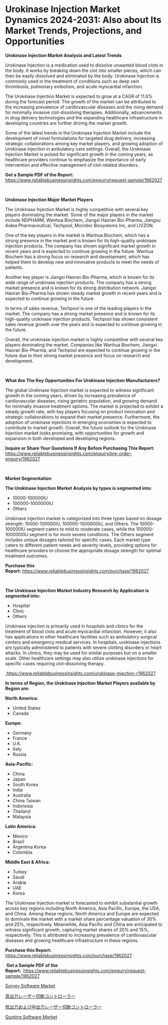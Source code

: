 <p><h1>Urokinase Injection Market Dynamics 2024-2031: Also about Its Market Trends, Projections, and Opportunities</h1></p><p><strong>Urokinase Injection Market Analysis and Latest Trends</strong></p>
<p><p>Urokinase Injection is a medication used to dissolve unwanted blood clots in the body. It works by breaking down the clot into smaller pieces, which can then be easily dissolved and eliminated by the body. Urokinase Injection is commonly used in the treatment of conditions such as deep vein thrombosis, pulmonary embolism, and acute myocardial infarction.</p><p>The Urokinase Injection Market is expected to grow at a CAGR of 11.6% during the forecast period. The growth of the market can be attributed to the increasing prevalence of cardiovascular diseases and the rising demand for minimally invasive clot-dissolving therapies. Additionally, advancements in drug delivery technologies and the expanding healthcare infrastructure in developing countries are further driving the market growth.</p><p>Some of the latest trends in the Urokinase Injection Market include the development of novel formulations for targeted drug delivery, increasing strategic collaborations among key market players, and growing adoption of Urokinase Injection in ambulatory care settings. Overall, the Urokinase Injection Market is poised for significant growth in the coming years, as healthcare providers continue to emphasize the importance of early intervention and effective management of clot-related disorders.</p></p>
<p><strong>Get a Sample PDF of the Report:&nbsp;</strong> <a href="https://www.reliablebusinessinsights.com/enquiry/request-sample/1962027">https://www.reliablebusinessinsights.com/enquiry/request-sample/1962027</a></p>
<p>&nbsp;</p>
<p><strong>Urokinase Injection Major Market Players</strong></p>
<p><p>The Urokinase Injection Market is highly competitive with several key players dominating the market. Some of the major players in the market include NDPHARM, Wanhua Biochem, Jiangxi Haoran Bio-Pharma, Jiangsu Aidea Pharmaceutical, Techpool, Microbic Biosystems Inc, and LIVZON.</p><p>One of the key players in the market is Wanhua Biochem, which has a strong presence in the market and is known for its high-quality urokinase injection products. The company has shown significant market growth in recent years and is expected to continue growing in the future. Wanhua Biochem has a strong focus on research and development, which has helped them to develop new and innovative products to meet the needs of patients.</p><p>Another key player is Jiangxi Haoran Bio-Pharma, which is known for its wide range of urokinase injection products. The company has a strong market presence and is known for its strong distribution network. Jiangxi Haoran Bio-Pharma has shown steady market growth in recent years and is expected to continue growing in the future.</p><p>In terms of sales revenue, Techpool is one of the leading players in the market. The company has a strong market presence and is known for its high-quality urokinase injection products. Techpool has shown consistent sales revenue growth over the years and is expected to continue growing in the future.</p><p>Overall, the urokinase injection market is highly competitive with several key players dominating the market. Companies like Wanhua Biochem, Jiangxi Haoran Bio-Pharma, and Techpool are expected to continue growing in the future due to their strong market presence and focus on research and development.</p></p>
<p>&nbsp;</p>
<p><strong>What Are The Key Opportunities For Urokinase Injection Manufacturers?</strong></p>
<p><p>The global Urokinase Injection market is expected to witness significant growth in the coming years, driven by increasing prevalence of cardiovascular diseases, rising geriatric population, and growing demand for minimally invasive treatment options. The market is projected to exhibit a steady growth rate, with key players focusing on product innovation and strategic collaborations to expand their market presence. Furthermore, the adoption of urokinase injections in emerging economies is expected to contribute to market growth. Overall, the future outlook for the Urokinase Injection market looks promising, with opportunities for growth and expansion in both developed and developing regions.</p></p>
<p><strong>Inquire or Share Your Questions If Any Before Purchasing This Report:</strong> <a href="https://www.reliablebusinessinsights.com/enquiry/pre-order-enquiry/1962027">https://www.reliablebusinessinsights.com/enquiry/pre-order-enquiry/1962027</a></p>
<p>&nbsp;</p>
<p><strong>Market Segmentation</strong></p>
<p><strong>The Urokinase Injection Market Analysis by types is segmented into:</strong></p>
<p><ul><li>10000-100000IU</li><li>100000-1000000IU</li><li>Others</li></ul></p>
<p><p>Urokinase injection market is categorized into three types based on dosage strength: 10000-100000IU, 100000-1000000IU, and Others. The 10000-100000IU segment caters to mild to moderate cases, while the 100000-1000000IU segment is for more severe conditions. The Others segment includes unique dosages tailored for specific cases. Each market type caters to different patient needs and severity levels, providing options for healthcare providers to choose the appropriate dosage strength for optimal treatment outcomes.</p></p>
<p><strong>Purchase this Report:&nbsp;</strong><a href="https://www.reliablebusinessinsights.com/purchase/1962027">https://www.reliablebusinessinsights.com/purchase/1962027</a></p>
<p>&nbsp;</p>
<p><strong>The Urokinase Injection Market Industry Research by Application is segmented into:</strong></p>
<p><ul><li>Hospital</li><li>Clinic</li><li>Others</li></ul></p>
<p><p>Urokinase injection is primarily used in hospitals and clinics for the treatment of blood clots and acute myocardial infarction. However, it also has applications in other healthcare facilities such as ambulatory surgical centers and emergency medical services. In hospitals, urokinase injections are typically administered to patients with severe clotting disorders or heart attacks. In clinics, they may be used for similar purposes but on a smaller scale. Other healthcare settings may also utilize urokinase injections for specific cases requiring clot-dissolving therapy.</p></p>
<p><a href="https://www.reliablebusinessinsights.com/urokinase-injection-r1962027">&nbsp;https://www.reliablebusinessinsights.com/urokinase-injection-r1962027</a></p>
<p><strong>In terms of Region, the Urokinase Injection Market Players available by Region are:</strong></p>
<p>
    <p> <strong> North America: </strong>
        <ul>
            <li>United States</li>
            <li>Canada</li>
        </ul>
        </p> 
    <p> <strong> Europe: </strong>
        <ul>
            <li>Germany</li>
            <li>France</li>
            <li>U.K.</li>
            <li>Italy</li>
            <li>Russia</li>
        </ul>
        </p> 
    <p> <strong> Asia-Pacific: </strong>
        <ul>
            <li>China</li>
            <li>Japan</li>
            <li>South Korea</li>
            <li>India</li>
            <li>Australia</li>
            <li>China Taiwan</li>
            <li>Indonesia</li>
            <li>Thailand</li>
            <li>Malaysia</li>
        </ul>
        </p> 
    <p> <strong> Latin America: </strong>
        <ul>
            <li>Mexico</li>
            <li>Brazil</li>
            <li>Argentina Korea</li>
            <li>Colombia</li>
        </ul>
        </p> 
    <p> <strong> Middle East & Africa: </strong>
        <ul>
            <li>Turkey</li>
            <li>Saudi</li>
            <li>Arabia</li>
            <li>UAE</li>
            <li>Korea</li>
        </ul>
    </p>
    </p>
<p><p>The Urokinase Injection market is forecasted to exhibit substantial growth across key regions including North America, Asia Pacific, Europe, the USA, and China. Among these regions, North America and Europe are expected to dominate the market with a market share percentage valuation of 30% and 25%, respectively. Meanwhile, Asia Pacific and China are anticipated to witness significant growth, capturing market shares of 20% and 15%, respectively. This is attributed to increasing prevalence of cardiovascular diseases and growing healthcare infrastructure in these regions.</p></p>
<p><strong>Purchase this Report: </strong><a href="https://www.reliablebusinessinsights.com/purchase/1962027">https://www.reliablebusinessinsights.com/purchase/1962027</a></p>
<p>&nbsp;<strong>Get a Sample PDF of the Report:&nbsp;&nbsp;</strong><a href="https://www.reliablebusinessinsights.com/enquiry/request-sample/1962027">https://www.reliablebusinessinsights.com/enquiry/request-sample/1962027</a></p>
<p><strong></strong></p>
<p><p><a href="https://github.com/alexxisgm/Market-Research-Report-List-1/blob/main/survey-software-market.md">Survey Software Market</a></p><p><a href="https://github.com/tubbs463/Market-Research-Report-List-2/blob/main/6232388177811.md">高出力レーザー切断コントローラー</a></p><p><a href="https://github.com/decker5351/Market-Research-Report-List-2/blob/main/1609601177810.md">低出力および中出力レーザー切断コントローラー</a></p><p><a href="https://github.com/HenrietteMills1/Market-Research-Report-List-1/blob/main/quoting-software-market.md">Quoting Software Market</a></p></p>